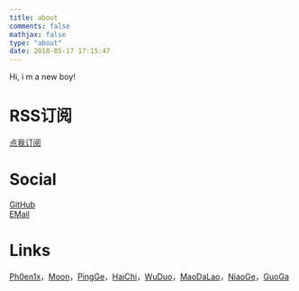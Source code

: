 ```yaml
---
title: about
comments: false
mathjax: false
type: "about"
date: 2018-05-17 17:15:47
---
```

Hi, i m a new boy!

# RSS订阅
[点我订阅](https://yunhao.space/atom.xml)  

# Social
[GitHub](https://github.com/lmnsyunhao)  
[EMail](mailto:niuniu456c@163.com)  


# Links
[Ph0en1x](http://www.ph0en1x.space/)，[Moon](http://wazxser.github.io/)，[PingGe](http://www.dengfuping.com/)，[HaiChi](http://www.liebes.top/)，[WuDuo](http://wuduo.me/)，[MaoDaLao](http://shifengmin.com/)，[NiaoGe](http://weiyupeng.space/)，[GuoGa](http://RjMonkey.github.io/)  